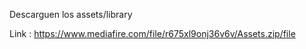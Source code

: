 Descarguen los assets/library 

Link : https://www.mediafire.com/file/r675xl9onj36v6v/Assets.zip/file
